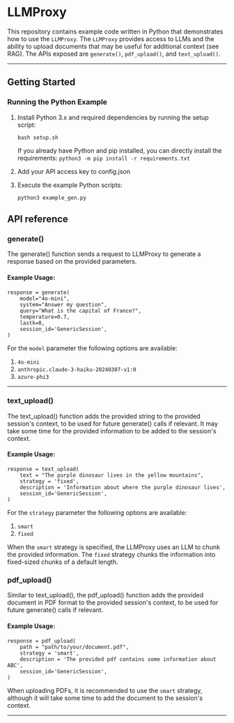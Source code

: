 # LLMProxy

This repository contains example code written in Python that demonstrates how to use the `LLMProxy`. The `LLMProxy` provides access to LLMs and the ability to upload documents that may be useful for additional context (see RAG).
The APIs exposed are `generate()`, `pdf_upload()`, and `text_upload()`.

---

## Getting Started

### Running the Python Example
1. Install Python 3.x and required dependencies by running the setup script:
    ```
    bash setup.sh
    ```
    If you already have Python and pip installed, you can directly install the requirements:
    `python3 -m pip install -r requirements.txt`

2. Add your API access key to config.json
3. Execute the example Python scripts:
    ```
    python3 example_gen.py
    ```

## API reference

### generate()
The generate() function sends a request to LLMProxy to generate a response based on the provided parameters.

#### Example Usage:
```
response = generate(
    model="4o-mini",
    system="Answer my question",
    query="What is the capital of France?",
    temperature=0.7,
    lastk=0,
    session_id='GenericSession',
)
```

For the `model` parameter the following options are available:
1. `4o-mini`
2. `anthropic.claude-3-haiku-20240307-v1:0`
3. `azure-phi3`
---

### text_upload()
The text_upload() function adds the provided string to the provided session's context, to be used for future generate() calls if relevant.
It may take some time for the provided information to be added to the session's context.

#### Example Usage:
```
response = text_upload(
    text = "The purple dinosaur lives in the yellow mountains",
    strategy = 'fixed',
    description = 'Information about where the purple dinosaur lives',
    session_id='GenericSession',
)
```

For the `strategy` parameter the following options are available:
1. `smart`
2. `fixed`

When the `smart` strategy is specified, the LLMProxy uses an LLM to chunk the provided information.
The `fixed` strategy chunks the information into fixed-sized chunks of a default length.

### pdf_upload()
Similar to text_upload(), the pdf_upload() function adds the provided document in PDF format to the provided session's context, to be used for future generate() calls if relevant.

#### Example Usage:
```
response = pdf_upload(
    path = "path/to/your/document.pdf",
    strategy = 'smart',
    description = 'The provided pdf contains some information about ABC',
    session_id='GenericSession',
)
```

When uploading PDFs, it is recommended to use the `smart` strategy, although it will take some time to add the document to the session's context.

---

